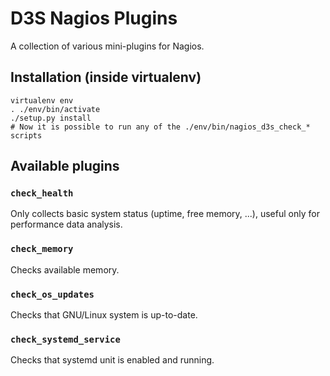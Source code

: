 # D3S Nagios Plugins

A collection of various mini-plugins for Nagios.



## Installation (inside virtualenv)

```shell
virtualenv env
. ./env/bin/activate
./setup.py install
# Now it is possible to run any of the ./env/bin/nagios_d3s_check_* scripts
```



## Available plugins


### `check_health`

Only collects basic system status (uptime, free memory, ...), useful only
for performance data analysis.


### `check_memory`

Checks available memory.


### `check_os_updates`

Checks that GNU/Linux system is up-to-date.


### `check_systemd_service`

Checks that systemd unit is enabled and running.
